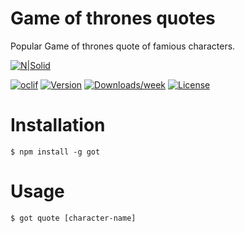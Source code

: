 # Game of thrones quotes 
Popular Game of thrones quote of famious characters.

[![N|Solid](https://fontmeme.net/permalink/190419/82d2931feb3df691581713e471f20e85.png)](https://nodesource.com/products/nsolid)

[![oclif](https://img.shields.io/badge/cli-oclif-brightgreen.svg)](https://oclif.io)
[![Version](https://img.shields.io/npm/v/got.svg)](https://npmjs.org/package/got)
[![Downloads/week](https://img.shields.io/npm/dw/got.svg)](https://npmjs.org/package/got)
[![License](https://img.shields.io/npm/l/got.svg)](https://github.com/Prakash106/got-quotes-cli/blob/master/package.json)

# Installation
```sh-session
$ npm install -g got
```

# Usage
```sh-session
$ got quote [character-name]
```
